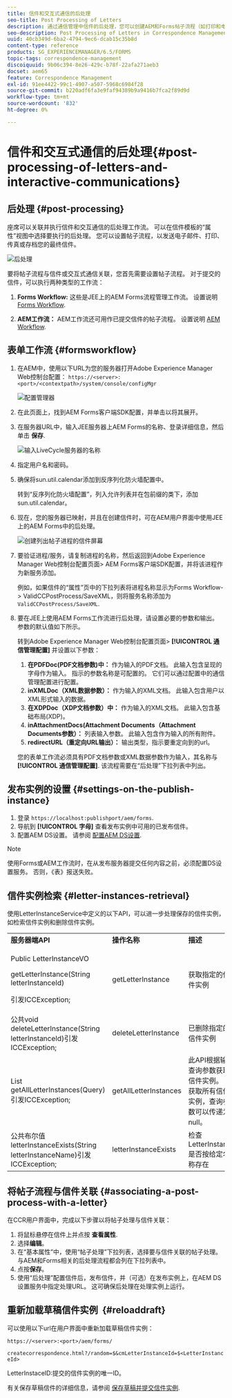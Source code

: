 ```yaml
---
title: 信件和交互式通信的后处理
seo-title: Post Processing of Letters
description: 通过通信管理中信件的后处理，您可以创建AEM和Forms帖子流程（如打印和电子邮件），并将它们与您的信件集成。
seo-description: Post Processing of Letters in Correspondence Management lets you create AEM and Forms post processes, such as print and email, and integrate them with your letters.
uuid: 40cb349d-6ba2-4794-9ec6-dcab15c35b8d
content-type: reference
products: SG_EXPERIENCEMANAGER/6.5/FORMS
topic-tags: correspondence-management
discoiquuid: 9b06c394-8e26-429c-b78f-22afa271aeb3
docset: aem65
feature: Correspondence Management
exl-id: 91ee4422-99c1-4907-a507-5968c6984f28
source-git-commit: b220adf6fa3e9faf94389b9a9416b7fca2f89d9d
workflow-type: tm+mt
source-wordcount: '832'
ht-degree: 0%

---
```


# 信件和交互式通信的后处理{#post-processing-of-letters-and-interactive-communications}

## 后处理 {#post-processing}

座席可以关联并执行信件和交互通信的后处理工作流。 可以在信件模板的“属性”视图中选择要执行的后处理。 您可以设置帖子流程，以发送电子邮件、打印、传真或存档您的最终信件。

![后处理](assets/ppoverview.png)

要将帖子流程与信件或交互式通信关联，您首先需要设置帖子流程。 对于提交的信件，可以执行两种类型的工作流：

1. **Forms Workflow:** 这些是JEE上的AEM Forms流程管理工作流。 设置说明 [Forms Workflow](#formsworkflow).

1. **AEM工作流：** AEM工作流还可用作已提交信件的帖子流程。 设置说明 [AEM Workflow](../../forms/using/aem-forms-workflow.md).

## 表单工作流 {#formsworkflow}

1. 在AEM中，使用以下URL为您的服务器打开Adobe Experience Manager Web控制台配置： `https://<server>:<port>/<contextpath>/system/console/configMgr`

   ![配置管理器](assets/2configmanager-1.png)

1. 在此页面上，找到AEM Forms客户端SDK配置，并单击以将其展开。
1. 在服务器URL中，输入JEE服务器上AEM Forms的名称、登录详细信息，然后单击 **保存**.

   ![输入LiveCycle服务器的名称](assets/1cofigmanager.png)

1. 指定用户名和密码。
1. 确保将sun.util.calendar添加到反序列化防火墙配置中。

   转到“反序列化防火墙配置”，列入允许列表并在包前缀的类下，添加sun.util.calendar。

1. 现在，您的服务器已映射，并且在创建信件时，可在AEM用户界面中使用JEE上的AEM Forms中的后处理。

   ![创建列出帖子进程的信件屏幕](assets/0configmanager.png)

1. 要验证进程/服务，请复制进程的名称，然后返回到Adobe Experience Manager Web控制台配置页面> AEM Forms客户端SDK配置，并将该进程作为新服务添加。

   例如，如果信件的“属性”页中的下拉列表将进程名称显示为Forms Workflow-> ValidCCPostProcess/SaveXML，则将服务名称添加为 `ValidCCPostProcess/SaveXML`.

1. 要在JEE上使用AEM Forms工作流进行后处理，请设置必要的参数和输出。 参数的默认值如下所示。

   转到Adobe Experience Manager Web控制台配置页面> **[!UICONTROL 通信管理配置]** 并设置以下参数：

   1. **在PDFDoc(PDF文档参数)中：** 作为输入的PDF文档。 此输入包含呈现的字母作为输入。 指示的参数名称是可配置的。 它们可以通过配置中的通信管理配置进行配置。
   1. **inXMLDoc（XML数据参数）：** 作为输入的XML文档。 此输入包含用户以XML形式输入的数据。
   1. **在XDPDoc（XDP文档参数）中：** 作为输入的XML文档。 此输入包含基础布局(XDP)。
   1. **inAttachmentDocs(Attachment Documents（Attachment Documents参数）：** 列表输入参数。 此输入包含作为输入的所有附件。
   1. **redirectURL（重定向URL输出）：** 输出类型，指示要重定向到的url。

   您的表单工作流必须具有PDF文档参数或XML数据参数作为输入，其名称与 **[!UICONTROL 通信管理配置]**. 该流程需要在“后处理”下拉列表中列出。

## 发布实例的设置 {#settings-on-the-publish-instance}

1. 登录 `https://localhost:publishport/aem/forms`.
1. 导航到 **[!UICONTROL 字母]** 查看发布实例中可用的已发布信件。
1. 配置AEM DS设置。 请参阅 [配置AEM DS设置](../../forms/using/configuring-the-processing-server-url-.md).

>[!NOTE]
>
>使用Forms或AEM工作流时，在从发布服务器提交任何内容之前，必须配置DS设置服务。 否则，《表》报送失败。

## 信件实例检索 {#letter-instances-retrieval}

使用LetterInstanceService中定义的以下API，可以进一步处理保存的信件实例，如检索信件实例和删除信件实例。

<table>
 <tbody>
  <tr>
   <td><strong>服务器端API</strong></td>
   <td><strong>操作名称</strong></td>
   <td><strong>描述</strong></td>
  </tr>
  <tr>
   <td><p>Public LetterInstanceVO</p> <p>getLetterInstance(String letterInstanceId)</p> <p>引发ICCException; </p> </td>
   <td>getLetterInstance</td>
   <td>获取指定的信件实例 </td>
  </tr>
  <tr>
   <td>公共void deleteLetterInstance(String letterInstanceId)引发ICCException; </td>
   <td>deleteLetterInstance </td>
   <td>已删除指定的信件实例 </td>
  </tr>
  <tr>
   <td>List getAllLetterInstances(Query)引发ICCException; </td>
   <td>getAllLetterInstances </td>
   <td>此API根据输入查询参数获取信件实例。 要获取所有信件实例，查询参数可以传递为null。<br /> </td>
  </tr>
  <tr>
   <td>公共布尔值letterInstanceExists(String letterInstanceName)引发ICCException; </td>
   <td>letterInstanceExists </td>
   <td>检查LetterInstance是否按给定名称存在 </td>
  </tr>
 </tbody>
</table>

## 将帖子流程与信件关联 {#associating-a-post-process-with-a-letter}

在CCR用户界面中，完成以下步骤以将帖子处理与信件关联：

1. 将鼠标悬停在信件上并点按 **查看属性**.
1. 选择&#x200B;**编辑**。
1. 在“基本属性”中，使用“帖子处理”下拉列表，选择要与信件关联的帖子处理。 与AEM和Forms相关的后处理流程都会列在下拉列表中。
1. 点按&#x200B;**保存**。
1. 使用“后处理”配置信件后，发布信件，并（可选）在发布实例上，在AEM DS设置服务中指定处理URL。 这可确保后处理在处理实例上运行。

## 重新加载草稿信件实例  {#reloaddraft}

可以使用以下url在用户界面中重新加载草稿信件实例：

`https://<server>:<port>/aem/forms/`

`createcorrespondence.html?/random=$&cmLetterInstanceId=$<LetterInstanceId>`

LetterInstaceID:提交的信件实例的唯一ID。

有关保存草稿信件的详细信息，请参阅 [保存草稿并提交信件实例](../../forms/using/create-correspondence.md#savingdrafts).

